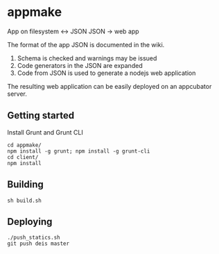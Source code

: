appmake
=======

App on filesystem <-> JSON
JSON -> web app

The format of the app JSON is documented in the wiki.

1. Schema is checked and warnings may be issued
2. Code generators in the JSON are expanded
3. Code from JSON is used to generate a nodejs web application


The resulting web application can be easily deployed on an appcubator server.


Getting started
---------------

Install Grunt and Grunt CLI

    cd appmake/
    npm install -g grunt; npm install -g grunt-cli
    cd client/
    npm install



Building
--------

    sh build.sh



Deploying
---------

    ./push_statics.sh
    git push deis master
